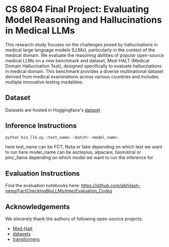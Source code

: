 # CS 6804 Final Project: Evaluating Model Reasoning and Hallucinations in Medical LLMs

This research study focuses on the challenges posed by hallucinations in medical large language models (LLMs), particularly in the context of the medical domain. We evaluate the reasoning abilities of popular open-source medical LLMs on a new benchmark and dataset, Med-HALT (Medical Domain Hallucination Test), designed specifically to evaluate hallucinations in medical domain. 
This benchmark provides a diverse multinational dataset derived from medical examinations across various countries and includes multiple innovative testing modalities. 

## Dataset

Datasets are hosted in Huggingface's [dataset](https://huggingface.co/datasets/MedHALT/Med-HALT)

## Inference Instructions

```python
python bio_llm.py <test_name> <batch> <model_name>
```
here test_name can be FCT, Nota or fake depending on which test we want to run
here model_name can be asclepius, alpacare, biomistral or pmc_llama depending on which model we want to run the inference for

## Evaluation Instructions

Find the evaluation notebooks here: https://github.com/abhilash-neog/FactCheckingBioLLMs/tree/Evaluation_Codes

## Acknowledgements

We sincerely thank the authors of following open-source projects:

- [Med-Halt](https://github.com/medhalt/medhalt)
- [datasets](https://github.com/huggingface/datasets)
- [transformers](https://github.com/huggingface/transformers)

